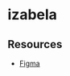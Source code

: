 # izabela

## Resources
- [Figma](https://www.figma.com/proto/U4A6IwSY8T4W2tm2agW92S/Izabela-v1.0.0?node-id=103%3A4&scaling=min-zoom&page-id=103%3A3&starting-point-node-id=103%3A4)
